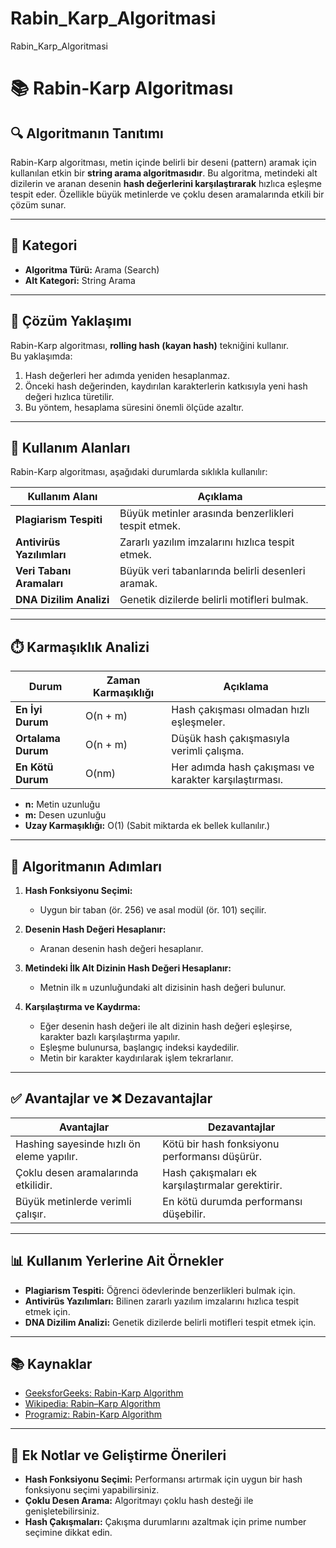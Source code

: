 # Rabin_Karp_Algoritmasi
Rabin_Karp_Algoritmasi

# 📚 Rabin-Karp Algoritması

## 🔍 Algoritmanın Tanıtımı
Rabin-Karp algoritması, metin içinde belirli bir deseni (pattern) aramak için kullanılan etkin bir **string arama algoritmasıdır**. Bu algoritma, metindeki alt dizilerin ve aranan desenin **hash değerlerini karşılaştırarak** hızlıca eşleşme tespit eder. Özellikle büyük metinlerde ve çoklu desen aramalarında etkili bir çözüm sunar.

---

## 🧭 Kategori
- **Algoritma Türü:** Arama (Search)  
- **Alt Kategori:** String Arama  

---

## 🧠 Çözüm Yaklaşımı
Rabin-Karp algoritması, **rolling hash (kayan hash)** tekniğini kullanır.  
Bu yaklaşımda:
1. Hash değerleri her adımda yeniden hesaplanmaz.
2. Önceki hash değerinden, kaydırılan karakterlerin katkısıyla yeni hash değeri hızlıca türetilir.
3. Bu yöntem, hesaplama süresini önemli ölçüde azaltır.

---

## 🧪 Kullanım Alanları
Rabin-Karp algoritması, aşağıdaki durumlarda sıklıkla kullanılır:

| **Kullanım Alanı**         | **Açıklama**                                                            |
|----------------------------|------------------------------------------------------------------------|
| **Plagiarism Tespiti**     | Büyük metinler arasında benzerlikleri tespit etmek.                    |
| **Antivirüs Yazılımları**  | Zararlı yazılım imzalarını hızlıca tespit etmek.                       |
| **Veri Tabanı Aramaları**  | Büyük veri tabanlarında belirli desenleri aramak.                     |
| **DNA Dizilim Analizi**    | Genetik dizilerde belirli motifleri bulmak.                           |

---

## ⏱️ Karmaşıklık Analizi

| **Durum**         | **Zaman Karmaşıklığı** | **Açıklama**                                       |
|-------------------|------------------------|---------------------------------------------------|
| **En İyi Durum**  | O(n + m)              | Hash çakışması olmadan hızlı eşleşmeler.          |
| **Ortalama Durum**| O(n + m)              | Düşük hash çakışmasıyla verimli çalışma.          |
| **En Kötü Durum** | O(nm)                 | Her adımda hash çakışması ve karakter karşılaştırması. |

- **n:** Metin uzunluğu  
- **m:** Desen uzunluğu  
- **Uzay Karmaşıklığı:** O(1) (Sabit miktarda ek bellek kullanılır.)  

---

## 🧰 Algoritmanın Adımları

1. **Hash Fonksiyonu Seçimi:**
   - Uygun bir taban (ör. 256) ve asal modül (ör. 101) seçilir.
   
2. **Desenin Hash Değeri Hesaplanır:**
   - Aranan desenin hash değeri hesaplanır.
   
3. **Metindeki İlk Alt Dizinin Hash Değeri Hesaplanır:**
   - Metnin ilk `m` uzunluğundaki alt dizisinin hash değeri bulunur.
   
4. **Karşılaştırma ve Kaydırma:**
   - Eğer desenin hash değeri ile alt dizinin hash değeri eşleşirse, karakter bazlı karşılaştırma yapılır.
   - Eşleşme bulunursa, başlangıç indeksi kaydedilir.
   - Metin bir karakter kaydırılarak işlem tekrarlanır.

---

## ✅ Avantajlar ve ❌ Dezavantajlar

| **Avantajlar**                             | **Dezavantajlar**                                 |
|--------------------------------------------|--------------------------------------------------|
| Hashing sayesinde hızlı ön eleme yapılır.  | Kötü bir hash fonksiyonu performansı düşürür.    |
| Çoklu desen aramalarında etkilidir.         | Hash çakışmaları ek karşılaştırmalar gerektirir. |
| Büyük metinlerde verimli çalışır.           | En kötü durumda performansı düşebilir.           |

---

## 📊 Kullanım Yerlerine Ait Örnekler
- **Plagiarism Tespiti:** Öğrenci ödevlerinde benzerlikleri bulmak için.
- **Antivirüs Yazılımları:** Bilinen zararlı yazılım imzalarını hızlıca tespit etmek için.
- **DNA Dizilim Analizi:** Genetik dizilerde belirli motifleri tespit etmek için.

---

## 📚 Kaynaklar
- [GeeksforGeeks: Rabin-Karp Algorithm](https://www.geeksforgeeks.org/rabin-karp-algorithm-for-pattern-searching/)
- [Wikipedia: Rabin–Karp Algorithm](https://en.wikipedia.org/wiki/Rabin%E2%80%93Karp_algorithm)
- [Programiz: Rabin-Karp Algorithm](https://www.programiz.com/dsa/rabin-karp-algorithm)

---

## 🚀 Ek Notlar ve Geliştirme Önerileri
- **Hash Fonksiyonu Seçimi:** Performansı artırmak için uygun bir hash fonksiyonu seçimi yapabilirsiniz.
- **Çoklu Desen Arama:** Algoritmayı çoklu hash desteği ile genişletebilirsiniz.
- **Hash Çakışmaları:** Çakışma durumlarını azaltmak için prime number seçimine dikkat edin.

